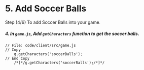 # 5. Add Soccer Balls

Step (4/6) To add Soccer Balls into your game.

##### 4. In `game.js`, Add `getCharacters` function to get the soccer balls.

```
// File: code/client/src/game.js
// Copy 
	g.getCharacters('soccerBalls');
// End Copy
	/*[*/g.getCharacters('soccerBalls');/*]*/
```
